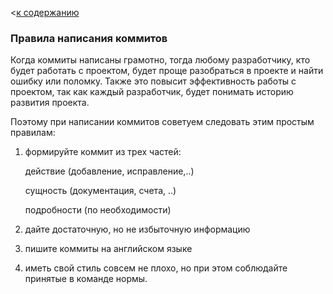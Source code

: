 <[к содержанию](./readme.md)

### Правила написания коммитов

Когда коммиты написаны грамотно, тогда любому разработчику, кто будет работать с проектом, будет проще разобраться в проекте и найти ошибку или поломку. Также это повысит эффективность работы с проектом, так как каждый разработчик, будет понимать историю развития проекта. 

Поэтому при написании коммитов советуем следовать этим простым правилам:

1. формируйте коммит из трех частей:

    действие (добавление, исправление,..)

    сущность (документация, счета, ..)

    подробности (по необходимости)
2. дайте достаточную, но не избыточную информацию
3. пишите коммиты на английском языке
4. иметь свой стиль совсем не плохо, но при этом соблюдайте принятые в команде нормы.